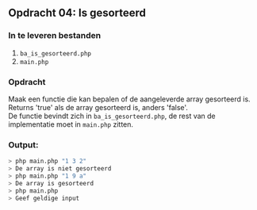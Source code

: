 ## Opdracht 04: Is gesorteerd

### In te leveren bestanden
1) `ba_is_gesorteerd.php`
2) `main.php`

### Opdracht
Maak een functie die kan bepalen of de aangeleverde array gesorteerd is. Returns 'true' als de array gesorteerd is, anders 'false'.   
De functie bevindt zich in `ba_is_gesorteerd.php`, de rest van de implementatie moet in `main.php` zitten.

### Output:
```bash
> php main.php "1 3 2" 
> De array is niet gesorteerd
> php main.php "1 9 a"
> De array is gesorteerd
> php main.php
> Geef geldige input
```